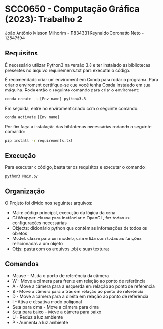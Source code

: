 # SCC0650 - Computação Gráfica (2023): Trabalho 2

João Antônio Misson Milhorim - 11834331
Reynaldo Coronatto Neto - 12547594

## Requisitos

É necessário utilizar Python3 na versão 3.8 e ter instalado as bibliotecas presentes no arquivo requirements.txt para executar o código.

É recomendado criar um enviroment em Conda para rodar o programa. Para criar o enviroment certifique-se que você tenha Conda instalado em sua máquina. Rode então o seguinte comando para criar o enviroment:

```bash
conda create -n [Env name] python=3.8
```

Em seguida, entre no enviroment criado com o seguinte comando:

```bash
conda activate [Env name]
```

Por fim faça a instalação das bibliotecas necessárias rodando o seguinte comando:

```bash
pip install -r requirements.txt
```

## Execução

Para executar o código, basta ter os requisitos e executar o comando:

```bash
python3 Main.py
```

## Organização

O Projeto foi divido nos seguintes arquivos:

- Main: código principal, execução da lógica da cena
- GLWrapper: classe para instânciar o OpenGL, faz todas as configurações necessárias
- Objects: dicionário python que contém as informações de todos os objetos
- Model: classe para um modelo, cria e lida com todas as funções relacionadas a um objeto
- Objs: pasta com os arquivos .obj e suas texturas

## Comandos

- Mouse - Muda o ponto de referência da câmera
- W - Move a câmera para frente em relação ao ponto de referência
- A - Move a câmera para a esquerda em relação ao ponto de referência
- S - Move a câmera para a trás em relação ao ponto de referência
- D - Move a câmera para a direita em relação ao ponto de referência
- I - Ativa e desativa modo poligonal
- Seta para cima - Move a câmera para cima
- Seta para baixo - Move a câmera para baixo
- U - Reduz a luz ambiente
- P - Aumenta a luz ambiente